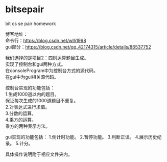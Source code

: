 # bitsepair  
bit cs se pair homework  
  
博客地址：  
命令行：https://blog.csdn.net/wlh1998  
gui部分：https://blog.csdn.net/qq_42174315/article/details/86537752  
  
我们选择的是项目2：四则运算题目生成。  
实现了控制台和gui两种方式。  
在consoleProgram中为控制台方式的源代码。  
在gui中为gui相关源代码。  
  
控制台实现的功能包括：  
1.生成1000道以内的题目。  
  保证每次生成的1000道题目不重复。  
2.对表达式进行求值。  
3.分数的运算。  
4.乘方的运算。  
  乘方的两种表示方法。   
  
gui实现的功能包括：
1.倒计时功能。
2.暂停功能。
3.判断正误。
4.展示历史纪录。
5.计分。
  
具体操作说明附于相应文件夹内。  
